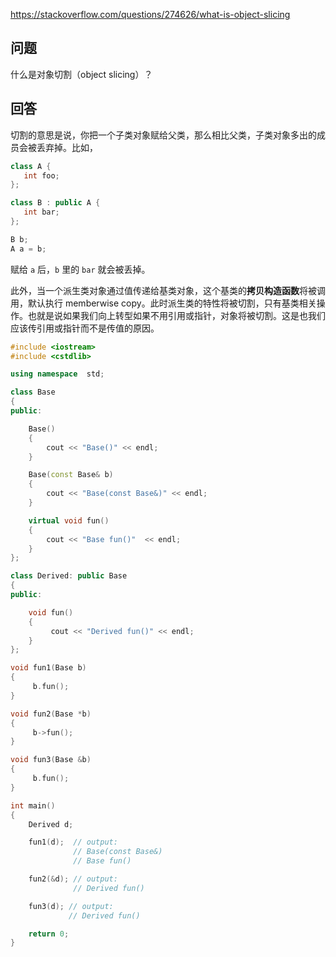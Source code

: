 <https://stackoverflow.com/questions/274626/what-is-object-slicing>

## 问题

什么是对象切割（object slicing）？

## 回答

切割的意思是说，你把一个子类对象赋给父类，那么相比父类，子类对象多出的成员会被丢弃掉。比如，

```c++
class A {
   int foo;
};

class B : public A {
   int bar;
};

B b;
A a = b;
```

赋给 `a` 后，`b` 里的 `bar` 就会被丢掉。


此外，当一个派生类对象通过值传递给基类对象，这个基类的**拷贝构造函数**将被调用，默认执行 memberwise copy。此时派生类的特性将被切割，只有基类相关操作。也就是说如果我们向上转型如果不用引用或指针，对象将被切割。这是也我们应该传引用或指针而不是传值的原因。

```c++
#include <iostream>
#include <cstdlib>

using namespace  std;

class Base
{
public:

    Base()
    {
        cout << "Base()" << endl;
    }

    Base(const Base& b)
    {
        cout << "Base(const Base&)" << endl;
    }

    virtual void fun()
    {
        cout << "Base fun()"  << endl;
    }
};

class Derived: public Base
{
public:

    void fun()
    {
         cout << "Derived fun()" << endl;
    }
};

void fun1(Base b)
{
     b.fun();
}

void fun2(Base *b)
{
     b->fun();
}

void fun3(Base &b)
{
     b.fun();
}

int main()
{
    Derived d;

    fun1(d);  // output:
              // Base(const Base&)
              // Base fun()

    fun2(&d); // output:
              // Derived fun()

    fun3(d); // output:
             // Derived fun()

    return 0;
}

```
